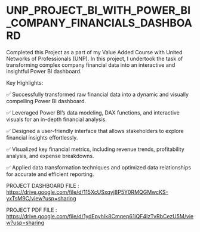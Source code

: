 # UNP_PROJECT_BI_WITH_POWER_BI_COMPANY_FINANCIALS_DASHBOARD

Completed this Project as a part of my Value Added Course with United Networks of Professionals (UNP). In this project, I undertook the task of transforming complex company financial data into an interactive and insightful Power BI dashboard.

Key Highlights:

✅ Successfully transformed raw financial data into a dynamic and visually compelling Power BI dashboard.

✅ Leveraged Power BI’s data modeling, DAX functions, and interactive visuals for an in-depth financial analysis.

✅ Designed a user-friendly interface that allows stakeholders to explore financial insights effortlessly.

✅ Visualized key financial metrics, including revenue trends, profitability analysis, and expense breakdowns.

✅ Applied data transformation techniques and optimized data relationships for accurate and efficient reporting.

PROJECT DASHBOARD FILE : https://drive.google.com/file/d/115XcUSxqyj8P5Y0RMQGMwcKS-yxTsM9C/view?usp=sharing

PROJECT PDF FILE : https://drive.google.com/file/d/1ydEpyhIk8Cmqep61iQF4IzTvRbCezU5M/view?usp=sharing
